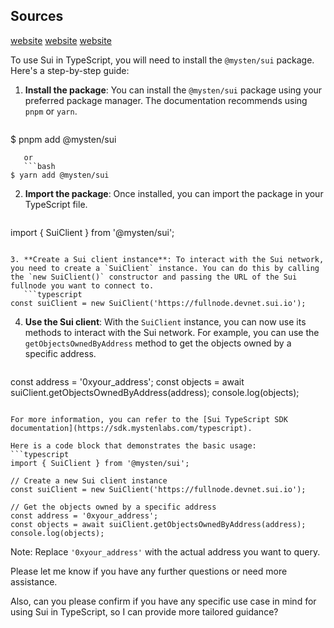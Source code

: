## Sources



[website](https://docs.sui.io/references/cli/cheatsheet)
[website](https://docs.sui.io/guides/developer/first-app/client-tssdk)
[website](https://docs.sui.io/references/sui-graphql)


To use Sui in TypeScript, you will need to install the `@mysten/sui` package. Here's a step-by-step guide:

1. **Install the package**: You can install the `@mysten/sui` package using your preferred package manager. The documentation recommends using `pnpm` or `yarn`. 
   ```bash
$ pnpm add @mysten/sui
```
   or
   ```bash
$ yarn add @mysten/sui
```

2. **Import the package**: Once installed, you can import the package in your TypeScript file.
   ```typescript
import { SuiClient } from '@mysten/sui';
```

3. **Create a Sui client instance**: To interact with the Sui network, you need to create a `SuiClient` instance. You can do this by calling the `new SuiClient()` constructor and passing the URL of the Sui fullnode you want to connect to.
   ```typescript
const suiClient = new SuiClient('https://fullnode.devnet.sui.io');
```

4. **Use the Sui client**: With the `SuiClient` instance, you can now use its methods to interact with the Sui network. For example, you can use the `getObjectsOwnedByAddress` method to get the objects owned by a specific address.
   ```typescript
const address = '0xyour_address';
const objects = await suiClient.getObjectsOwnedByAddress(address);
console.log(objects);
```

For more information, you can refer to the [Sui TypeScript SDK documentation](https://sdk.mystenlabs.com/typescript).

Here is a code block that demonstrates the basic usage:
```typescript
import { SuiClient } from '@mysten/sui';

// Create a new Sui client instance
const suiClient = new SuiClient('https://fullnode.devnet.sui.io');

// Get the objects owned by a specific address
const address = '0xyour_address';
const objects = await suiClient.getObjectsOwnedByAddress(address);
console.log(objects);
```
Note: Replace `'0xyour_address'` with the actual address you want to query.

Please let me know if you have any further questions or need more assistance. 

Also, can you please confirm if you have any specific use case in mind for using Sui in TypeScript, so I can provide more tailored guidance?
